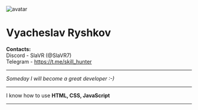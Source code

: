 ![avatar](https://user-images.githubusercontent.com/105281241/207642191-9f6ca082-25e2-467f-80b8-184df266b62b.jpg)
# Vyacheslav Ryshkov
**Contacts:**     
Discord - SlaVR (@SlaVR7)       
Telegram - https://t.me/skill_hunter 
***
*Someday I will become a great developer :-)*
***
I know how to use **HTML, CSS, JavaScript**
***
